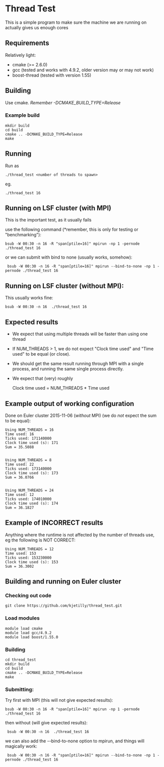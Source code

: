 # Thread Test

This is a simple program to make sure the machine we are running on actually gives us enough cores

## Requirements

Relatively light:
 * cmake (>= 2.6.0)
 * gcc (tested and works with 4.9.2, older version may or may not work)
 * boost-thread (tested with version 1.55)


## Building

Use cmake. *Remember -DCMAKE_BUILD_TYPE=Release*

### Example build

    mkdir build
    cd build
    cmake .. -DCMAKE_BUILD_TYPE=Release
    make


## Running

Run as

    ./thread_test <number of threads to spawn>

eg.

    ./thread_test 16

## Running on LSF cluster (with MPI)

This is the important test, as it usually fails

use the following command (*remember, this is only for testing or "benchmarking"):

    bsub -W 00:30 -n 16 -R "span[ptile=16]" mpirun -np 1 -pernode ./thread_test 16

or we can submit with bind to none (usually works, somehow):

     bsub -W 00:30 -n 16 -R "span[ptile=16]" mpirun --bind-to-none -np 1 -pernode ./thread_test 16


## Running on LSF cluster (without MPI):
This usually works fine:

    bsub -W 00:30 -n 16  ./thread_test 16

## Expected results

* We expect that using multiple threads will be faster than using one thread
* If NUM_THREADS > 1, we do not expect "Clock time used" and "Time used" to be equal (or close).
* We should get the same result running through MPI with a single process, and running the same single process directly.
* We expect that (very) roughly 

     Clock time used = NUM_THREADS * Time used

## Example output of working configuration 

Done on Euler cluster 2015-11-06 (*without* MPI) (we do *not* expect the sum to be equal):

    Using NUM_THREADS = 16
    Time used: 16
    Ticks used: 171140000
    Clock time used (s): 171
    Sum = 35.5088
   

    Using NUM_THREADS = 8
    Time used: 22
    Ticks used: 173140000
    Clock time used (s): 173
    Sum = 36.0766


    Using NUM_THREADS = 24
    Time used: 12
    Ticks used: 174010000
    Clock time used (s): 174
    Sum = 36.1827
    
## Example of INCORRECT results

Anything where the runtime is not affected by the number of threads use, eg the following is NOT CORRECT:

    Using NUM_THREADS = 12
    Time used: 153
    Ticks used: 153230000
    Clock time used (s): 153
    Sum = 36.3002


## Building and running on Euler cluster

### Checking out code

    git clone https://github.com/kjetilly/thread_test.git


### Load modules

    module load cmake
    module load gcc/4.9.2
    module load boost/1.55.0

### Building

    cd thread_test
    mkdir build
    cd build
    cmake .. -DCMAKE_BUILD_TYPE=Release
    make

### Submitting:

Try first with MPI (this will not give expected results):

    bsub -W 00:30 -n 16 -R "span[ptile=16]" mpirun -np 1 -pernode ./thread_test 16

then without (will give expected results):

     bsub -W 00:30 -n 16  ./thread_test 16

we can also add the --bind-to-none option to mpirun, and things will magically work:

     bsub -W 00:30 -n 16 -R "span[ptile=16]" mpirun --bind-to-none -np 1 -pernode ./thread_test 16

  
   
